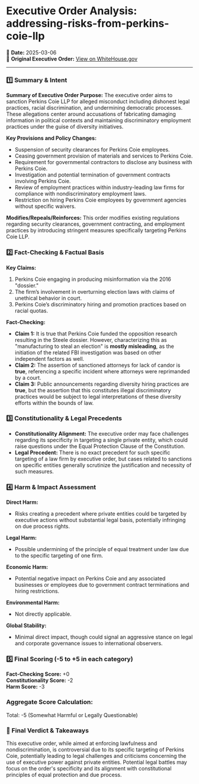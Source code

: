 # Executive Order Analysis: addressing-risks-from-perkins-coie-llp

📅 **Date:** 2025-03-06  
🔗 **Original Executive Order:** [View on WhiteHouse.gov](https://www.whitehouse.gov/presidential-actions/2025/03/addressing-risks-from-perkins-coie-llp/)

---

### **1️⃣ Summary & Intent**

**Summary of Executive Order Purpose:**
The executive order aims to sanction Perkins Coie LLP for alleged misconduct including dishonest legal practices, racial discrimination, and undermining democratic processes. These allegations center around accusations of fabricating damaging information in political contexts and maintaining discriminatory employment practices under the guise of diversity initiatives.

**Key Provisions and Policy Changes:**
- Suspension of security clearances for Perkins Coie employees.
- Ceasing government provision of materials and services to Perkins Coie.
- Requirement for governmental contractors to disclose any business with Perkins Coie.
- Investigation and potential termination of government contracts involving Perkins Coie.
- Review of employment practices within industry-leading law firms for compliance with nondiscriminatory employment laws.
- Restriction on hiring Perkins Coie employees by government agencies without specific waivers.

**Modifies/Repeals/Reinforces:**
This order modifies existing regulations regarding security clearances, government contracting, and employment practices by introducing stringent measures specifically targeting Perkins Coie LLP.

### **2️⃣ Fact-Checking & Factual Basis**

**Key Claims:**
1. Perkins Coie engaging in producing misinformation via the 2016 "dossier."
2. The firm’s involvement in overturning election laws with claims of unethical behavior in court.
3. Perkins Coie’s discriminatory hiring and promotion practices based on racial quotas.

**Fact-Checking:**
- **Claim 1:** It is true that Perkins Coie funded the opposition research resulting in the Steele dossier. However, characterizing this as "manufacturing to steal an election" is **mostly misleading**, as the initiation of the related FBI investigation was based on other independent factors as well.
- **Claim 2:** The assertion of sanctioned attorneys for lack of candor is **true**, referencing a specific incident where attorneys were reprimanded by a court.
- **Claim 3:** Public announcements regarding diversity hiring practices are **true**, but the assertion that this constitutes illegal discriminatory practices would be subject to legal interpretations of these diversity efforts within the bounds of law.

### **3️⃣ Constitutionality & Legal Precedents**

- **Constitutionality Alignment:** The executive order may face challenges regarding its specificity in targeting a single private entity, which could raise questions under the Equal Protection Clause of the Constitution.
- **Legal Precedent:** There is no exact precedent for such specific targeting of a law firm by executive order, but cases related to sanctions on specific entities generally scrutinize the justification and necessity of such measures.

### **4️⃣ Harm & Impact Assessment**

**Direct Harm:**
- Risks creating a precedent where private entities could be targeted by executive actions without substantial legal basis, potentially infringing on due process rights.

**Legal Harm:**
- Possible undermining of the principle of equal treatment under law due to the specific targeting of one firm.

**Economic Harm:**
- Potential negative impact on Perkins Coie and any associated businesses or employees due to government contract terminations and hiring restrictions.

**Environmental Harm:**
- Not directly applicable.

**Global Stability:**
- Minimal direct impact, though could signal an aggressive stance on legal and corporate governance issues to international observers.

### **5️⃣ Final Scoring (-5 to +5 in each category)**
**Fact-Checking Score:** +0  
**Constitutionality Score:** -2  
**Harm Score:** -3  

### **Aggregate Score Calculation:**
Total: -5 (Somewhat Harmful or Legally Questionable)

### **🔎 Final Verdict & Takeaways**
This executive order, while aimed at enforcing lawfulness and nondiscrimination, is controversial due to its specific targeting of Perkins Coie, potentially leading to legal challenges and criticisms concerning the use of executive power against private entities. Potential legal battles may focus on the order's specificity and its alignment with constitutional principles of equal protection and due process.
